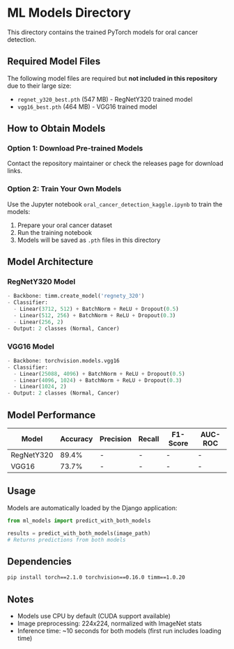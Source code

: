 # ML Models Directory

This directory contains the trained PyTorch models for oral cancer detection.

## Required Model Files

The following model files are required but **not included in this repository** due to their large size:

- `regnet_y320_best.pth` (547 MB) - RegNetY320 trained model
- `vgg16_best.pth` (464 MB) - VGG16 trained model

## How to Obtain Models

### Option 1: Download Pre-trained Models
Contact the repository maintainer or check the releases page for download links.

### Option 2: Train Your Own Models
Use the Jupyter notebook `oral_cancer_detection_kaggle.ipynb` to train the models:

1. Prepare your oral cancer dataset
2. Run the training notebook
3. Models will be saved as `.pth` files in this directory

## Model Architecture

### RegNetY320 Model
```python
- Backbone: timm.create_model('regnety_320')
- Classifier:
  - Linear(3712, 512) + BatchNorm + ReLU + Dropout(0.5)
  - Linear(512, 256) + BatchNorm + ReLU + Dropout(0.3)
  - Linear(256, 2)
- Output: 2 classes (Normal, Cancer)
```

### VGG16 Model
```python
- Backbone: torchvision.models.vgg16
- Classifier:
  - Linear(25088, 4096) + BatchNorm + ReLU + Dropout(0.5)
  - Linear(4096, 1024) + BatchNorm + ReLU + Dropout(0.3)
  - Linear(1024, 2)
- Output: 2 classes (Normal, Cancer)
```

## Model Performance

| Model | Accuracy | Precision | Recall | F1-Score | AUC-ROC |
|-------|----------|-----------|--------|----------|---------|
| RegNetY320 | 89.4% | - | - | - | - |
| VGG16 | 73.7% | - | - | - | - |

## Usage

Models are automatically loaded by the Django application:

```python
from ml_models import predict_with_both_models

results = predict_with_both_models(image_path)
# Returns predictions from both models
```

## Dependencies

```bash
pip install torch==2.1.0 torchvision==0.16.0 timm==1.0.20
```

## Notes

- Models use CPU by default (CUDA support available)
- Image preprocessing: 224x224, normalized with ImageNet stats
- Inference time: ~10 seconds for both models (first run includes loading time)
